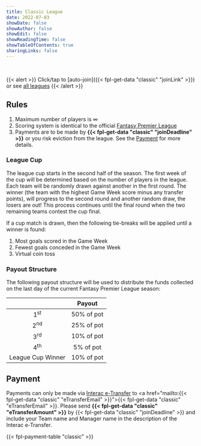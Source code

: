 ```yaml
---
title: Classic League
date: 2022-07-03
showDate: false
showAuthor: false
showEdit: false
showReadingTime: false
showTableOfContents: true
sharingLinks: false
---
```


<br>

{{< alert >}}
Click/tap to [auto-join]({{< fpl-get-data "classic" "joinLink" >}}) or see [all leagues](../)
{{< /alert >}}

## Rules

1. Maximum number of players is &#8734;
2. Scoring system is identical to the official [Fantasy Premier League](https://fantasy.premierleague.com/help/rules)
3. Payments are to be made by **{{< fpl-get-data "classic" "joinDeadline" >}}** or you risk eviction from the league.
See the [Payment](#payment) for more details.

### League Cup

The league cup starts in the second half of the season. The first week of the cup will be determined based on the
number of players in the league. Each team will be randomly drawn against another in the first round. The winner (the 
team with the highest Game Week score minus any transfer points), will progress to the second round and another random
draw, the losers are out! This process continues until the final round when the two remaining teams contest the cup 
final.

If a cup match is drawn, then the following tie-breaks will be applied until a winner is found:

1. Most goals scored in the Game Week
2. Fewest goals conceded in the Game Week
3. Virtual coin toss

### Payout Structure

The following payout structure will be used to distribute the funds collected on the last day of the current Fantasy
Premier League season:

|                   | Payout       | 
|:-----------------:|:------------:|
| 1<sup>st</sup>    | 50% of pot   |
| 2<sup>nd</sup>    | 25% of pot   |
| 3<sup>rd</sup>    | 10% of pot   |
| 4<sup>th</sup>    | 5% of pot    |
| League Cup Winner | 10% of pot   |

## Payment

Payments can only be made via [Interac e-Transfer](https://interac.ca/en/interac-e-transfer-consumer.html) to 
<a href="mailto:{{< fpl-get-data "classic" "eTransferEmail" >}}">{{< fpl-get-data "classic" "eTransferEmail" >}}</a>.
Please send **{{< fpl-get-data "classic" "eTransferAmount" >}}** by {{< fpl-get-data "classic" "joinDeadline" >}} and
include your Team name and Manager name in the description of the Interac e-Transfer.

{{< fpl-payment-table "classic" >}}
